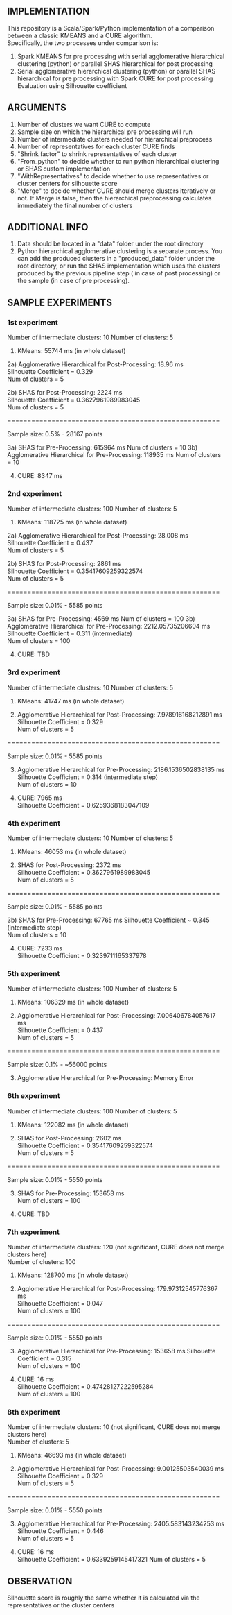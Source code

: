 ## IMPLEMENTATION  
This repository is a Scala/Spark/Python implementation of a comparison between a classic KMEANS and a CURE algorithm.  
Specifically, the two processes under comparison is:  
1) Spark KMEANS for pre processing with serial agglomerative hierarchical clustering (python) or parallel SHAS hierarchical for post processing  
2) Serial agglomerative hierarchical clustering (python) or parallel SHAS hierarchical for pre processing with Spark CURE for post processing  
Evaluation using Silhouette coefficient

## ARGUMENTS  
1) Number of clusters we want CURE to compute
2) Sample size on which the hierarchical pre processing will run
3) Number of intermediate clusters needed for hierarchical preprocess
4) Number of representatives for each cluster CURE finds
5) "Shrink factor" to shrink representatives of each cluster
6) "From_python" to decide whether to run python hierarchical clustering or SHAS custom implementation
7) "WithRepresentatives" to decide whether to use representatives or cluster centers for silhouette score
8) "Merge" to decide whether CURE should merge clusters iteratively or not. If Merge is false,
 then the hierarchical preprocessing calculates immediately the final number of clusters  
 
## ADDITIONAL INFO  
1) Data should be located in a "data" folder under the root directory  
2) Python hierarchical agglomerative clustering is a separate process. You can add the produced clusters in a "produced_data" folder under the root directory, or run the SHAS implementation which uses the clusters produced by the previous pipeline step ( in case of post processing) or the sample (in case of pre processing).  
## SAMPLE EXPERIMENTS  
### 1st experiment  
Number of intermediate clusters: 10
Number of clusters: 5

1) KMeans: 55744 ms (in whole dataset)
  
2a) Agglomerative Hierarchical for Post-Processing: 18.96 ms  
    Silhouette Coefficient = 0.329  
    Num of clusters = 5

2b) SHAS for Post-Processing: 2224 ms  
    Silhouette Coefficient = 0.3627961989983045  
    Num of clusters = 5  

=====================================================  
  
Sample size: 0.5% - 28167 points  
    
3a) SHAS for Pre-Processing: 615964 ms
    Num of clusters = 10
3b) Agglomerative Hierarchical for Pre-Processing: 118935 ms
    Num of clusters = 10
    
4) CURE: 8347 ms  

### 2nd experiment  

Number of intermediate clusters: 100
Number of clusters: 5

1) KMeans: 118725 ms (in whole dataset)
  
2a) Agglomerative Hierarchical for Post-Processing: 28.008 ms  
    Silhouette Coefficient = 0.437  
    Num of clusters = 5

2b) SHAS for Post-Processing: 2861 ms  
    Silhouette Coefficient = 0.35417609259322574  
    Num of clusters = 5  

=====================================================  
  
Sample size: 0.01% - 5585 points  
    
3a) SHAS for Pre-Processing: 4569 ms
    Num of clusters = 100
3b) Agglomerative Hierarchical for Pre-Processing: 2212.05735206604 ms  
    Silhouette Coefficient = 0.311 (intermediate)  
    Num of clusters = 100  
    
4) CURE: TBD  

### 3rd experiment  

Number of intermediate clusters: 10
Number of clusters: 5

1) KMeans: 41747 ms (in whole dataset)
  
2) Agglomerative Hierarchical for Post-Processing: 7.978916168212891 ms  
    Silhouette Coefficient = 0.329  
    Num of clusters = 5  

=====================================================  
  
Sample size: 0.01% - 5585 points  
    
3) Agglomerative Hierarchical for Pre-Processing: 2186.1536502838135 ms
    Silhouette Coefficient = 0.314 (intermediate step)  
    Num of clusters = 10
    
4) CURE: 7965 ms  
    Silhouette Coefficient = 0.6259368183047109  
    
### 4th experiment  

Number of intermediate clusters: 10
Number of clusters: 5

1) KMeans: 46053 ms (in whole dataset)
  
2) SHAS for Post-Processing: 2372 ms  
    Silhouette Coefficient = 0.3627961989983045  
    Num of clusters = 5  

=====================================================  
  
Sample size: 0.01% - 5585 points  
    
3b) SHAS for Pre-Processing: 67765 ms
    Silhouette Coefficient ~ 0.345 (intermediate step)  
    Num of clusters = 10
    
4) CURE: 7233 ms  
    Silhouette Coefficient = 0.3239711165337978  
    
### 5th experiment  

Number of intermediate clusters: 100
Number of clusters: 5

1) KMeans: 106329 ms (in whole dataset)
  
2) Agglomerative Hierarchical for Post-Processing: 7.006406784057617 ms  
    Silhouette Coefficient = 0.437  
    Num of clusters = 5  

=====================================================  
  
Sample size: 0.1% - ~56000 points  
    
3) Agglomerative Hierarchical for Pre-Processing: Memory Error  

### 6th experiment  

Number of intermediate clusters: 100
Number of clusters: 5

1) KMeans: 122082 ms (in whole dataset)
  
2) SHAS for Post-Processing: 2602 ms  
    Silhouette Coefficient = 0.35417609259322574  
    Num of clusters = 5  

=====================================================  
  
Sample size: 0.01% - 5550 points  
    
3) SHAS for Pre-Processing: 153658 ms  
    Num of clusters = 100  
    
4) CURE: TBD

### 7th experiment  

Number of intermediate clusters: 120 (not significant, CURE does not merge clusters here)  
Number of clusters: 100

1) KMeans: 128700 ms (in whole dataset)
  
2) Agglomerative Hierarchical for Post-Processing: 179.97312545776367 ms  
    Silhouette Coefficient = 0.047  
    Num of clusters = 100  

=====================================================  
  
Sample size: 0.01% - 5550 points  
    
3) Agglomerative Hierarchical for Pre-Processing: 153658 ms
    Silhouette Coefficient = 0.315  
    Num of clusters = 100  
    
4) CURE: 16 ms  
    Silhouette Coefficient = 0.47428127222595284  
    Num of clusters = 100  
    
### 8th experiment  

Number of intermediate clusters: 10 (not significant, CURE does not merge clusters here)  
Number of clusters: 5

1) KMeans: 46693 ms (in whole dataset)
  
2) Agglomerative Hierarchical for Post-Processing: 9.00125503540039 ms  
    Silhouette Coefficient = 0.329  
    Num of clusters = 5  

=====================================================  
  
Sample size: 0.01% - 5550 points  
    
3) Agglomerative Hierarchical for Pre-Processing: 2405.583143234253 ms
    Silhouette Coefficient = 0.446  
    Num of clusters = 5  
    
4) CURE: 16 ms  
    Silhouette Coefficient = 0.6339259145417321 
    Num of clusters = 5  
    
## OBSERVATION

Silhouette score is roughly the same whether it is calculated via the representatives 
or the cluster centers
